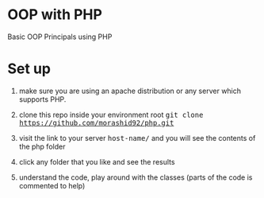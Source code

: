 # OOP with PHP
Basic OOP Principals using PHP

# Set up
1.  make sure you are using an apache distribution or any server which supports PHP.

2.  clone this repo inside your environment root <tt>git clone https://github.com/morashid92/php.git</tt>

3.  visit the link to your server <tt>host-name/</tt> and you will see the contents of the php folder

4.  click any folder that you like and see the results

5.  understand the code, play around with the classes (parts of the code is commented to help)
